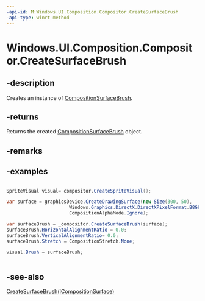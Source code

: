 ```yaml
---
-api-id: M:Windows.UI.Composition.Compositor.CreateSurfaceBrush
-api-type: winrt method
---
```


<!-- Method syntax
public Windows.UI.Composition.CompositionSurfaceBrush CreateSurfaceBrush()
-->

# Windows.UI.Composition.Compositor.CreateSurfaceBrush

## -description
Creates an instance of [CompositionSurfaceBrush](compositionsurfacebrush.md).



## -returns
Returns the created [CompositionSurfaceBrush](compositionsurfacebrush.md) object.

## -remarks

## -examples
```csharp

SpriteVisual visual= compositor.CreateSpriteVisual();

var surface = graphicsDevice.CreateDrawingSurface(new Size(300, 50), 
                       Windows.Graphics.DirectX.DirectXPixelFormat.B8G8R8A8UIntNormalized, 
                       CompositionAlphaMode.Ignore); 

var surfaceBrush = _compositor.CreateSurfaceBrush(surface);
surfaceBrush.HorizontalAlignmentRatio = 0.0;
surfaceBrush.VerticalAlignmentRatio= 0.0;
surfaceBrush.Stretch = CompositionStretch.None;

visual.Brush = surfaceBrush;
          
```



## -see-also
[CreateSurfaceBrush(ICompositionSurface)](compositor_createsurfacebrush_1433438799.md)
